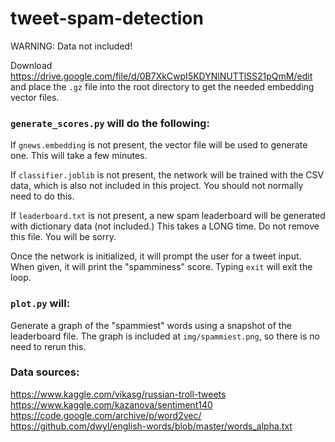 # tweet-spam-detection

WARNING: Data not included!

Download https://drive.google.com/file/d/0B7XkCwpI5KDYNlNUTTlSS21pQmM/edit and place the `.gz` file into the root directory to get the needed embedding vector files.

### `generate_scores.py` will do the following:

If `gnews.embedding` is not present, the vector file will be used to generate one. This will take a few minutes.

If `classifier.joblib` is not present, the network will be trained with the CSV data, which is also not included in this project. You should not normally need to do this.

If `leaderboard.txt` is not present, a new spam leaderboard will be generated with dictionary data (not included.) This takes a LONG time. Do not remove this file. You will be sorry.

Once the network is initialized, it will prompt the user for a tweet input. When given, it will print the "spamminess" score. Typing `exit` will exit the loop.

### `plot.py` will:
Generate a graph of the "spammiest" words using a snapshot of the leaderboard file. The graph is included at `img/spammiest.png`, so there is no need to rerun this.

### Data sources:
https://www.kaggle.com/vikasg/russian-troll-tweets
https://www.kaggle.com/kazanova/sentiment140
https://code.google.com/archive/p/word2vec/
https://github.com/dwyl/english-words/blob/master/words_alpha.txt